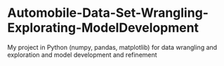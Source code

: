 # Automobile-Data-Set-Wrangling-Explorating-ModelDevelopment
My project in Python (numpy, pandas, matplotlib) for data wrangling and exploration and model development and refinement
